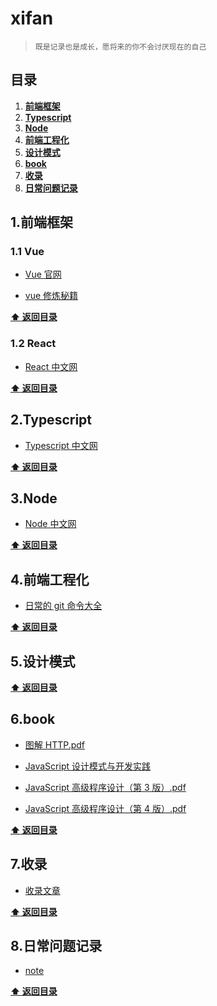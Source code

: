 # xifan

>     既是记录也是成长，愿将来的你不会讨厌现在的自己

## 目录

1. **[前端框架](#1-前端框架)**
2. **[Typescript](#2-Typescript)**
3. **[Node](#3-Node)**
4. **[前端工程化](#4-前端工程化)**
5. **[设计模式](#5-设计模式)**
6. **[book](#6-book)**
7. **[收录](#7-收录)**
8. **[日常问题记录](#7-日常问题记录)**

## 1.前端框架

### 1.1 Vue

- [Vue 官网](https://cn.vuejs.org/)

- [vue 修炼秘籍](./resources/vue/1.vue框架对比.md)

**[:arrow_up: 返回目录](#目录)**

### 1.2 React

- [React 中文网](https://react.docschina.org/docs/getting-started.html)

**[:arrow_up: 返回目录](#目录)**

## 2.Typescript

- [Typescript 中文网](https://www.tslang.cn/docs/home.html)

**[:arrow_up: 返回目录](#目录)**

## 3.Node

- [Node 中文网](http://nodejs.cn/)

**[:arrow_up: 返回目录](#目录)**

## 4.前端工程化

- [日常的 git 命令大全](./resources/git/git常用命令.png)

**[:arrow_up: 返回目录](#目录)**

## 5.设计模式

**[:arrow_up: 返回目录](#目录)**

## 6.book

- [图解 HTTP.pdf](https://github.com/xifan052/book/blob/master/%E5%9B%BE%E8%A7%A3HTTP.pdf)

- [JavaScript 设计模式与开发实践](https://github.com/xifan052/book/blob/master/JavaScript%E8%AE%BE%E8%AE%A1%E6%A8%A1%E5%BC%8F%E4%B8%8E%E5%BC%80%E5%8F%91%E5%AE%9E%E8%B7%B5.pdf)

- [JavaScript 高级程序设计（第 3 版）.pdf](https://github.com/xifan052/book/blob/master/JavaScript%E9%AB%98%E7%BA%A7%E7%A8%8B%E5%BA%8F%E8%AE%BE%E8%AE%A1%EF%BC%88%E7%AC%AC3%E7%89%88%EF%BC%89.pdf)

- [JavaScript 高级程序设计（第 4 版）.pdf](https://github.com/xifan052/book/blob/master/JavaScript%E9%AB%98%E7%BA%A7%E7%A8%8B%E5%BA%8F%E8%AE%BE%E8%AE%A1%EF%BC%88%E7%AC%AC4%E7%89%88%EF%BC%89.pdf)

**[:arrow_up: 返回目录](#目录)**

## 7.收录

- [收录文章](./included/readme.md)

**[:arrow_up: 返回目录](#目录)**

## 8.日常问题记录

- [note](./articles/readme.md)

**[:arrow_up: 返回目录](#目录)**
